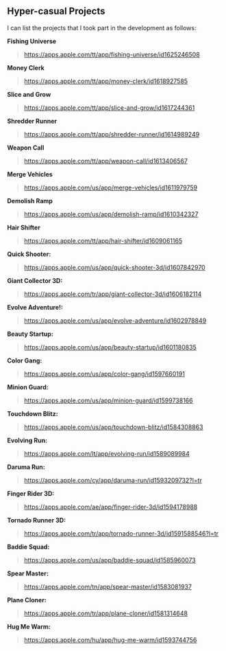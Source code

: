 ## Hyper-casual Projects 

I can list the projects that I took part in the development as follows:

**Fishing Universe**
> https://apps.apple.com/tt/app/fishing-universe/id1625246508

**Money Clerk**
> https://apps.apple.com/tt/app/money-clerk/id1618927585

**Slice and Grow**
> https://apps.apple.com/tt/app/slice-and-grow/id1617244361

**Shredder Runner**
> https://apps.apple.com/tt/app/shredder-runner/id1614989249

**Weapon Call**
> https://apps.apple.com/tt/app/weapon-call/id1613406567

**Merge Vehicles**
> https://apps.apple.com/us/app/merge-vehicles/id1611979759

**Demolish Ramp**
> https://apps.apple.com/us/app/demolish-ramp/id1610342327

**Hair Shifter**
> https://apps.apple.com/tt/app/hair-shifter/id1609061165

**Quick Shooter:** 
> https://apps.apple.com/us/app/quick-shooter-3d/id1607842970

**Giant Collector 3D:** 
> https://apps.apple.com/tr/app/giant-collector-3d/id1606182114

**Evolve Adventure!:** 
> https://apps.apple.com/us/app/evolve-adventure/id1602978849

**Beauty Startup:** 
> https://apps.apple.com/us/app/beauty-startup/id1601180835

**Color Gang:** 
> https://apps.apple.com/us/app/color-gang/id1597660191

**Minion Guard:** 
> https://apps.apple.com/us/app/minion-guard/id1599738166

**Touchdown Blitz:** 
> https://apps.apple.com/us/app/touchdown-blitz/id1584308863

**Evolving Run:** 
> https://apps.apple.com/lt/app/evolving-run/id1589089984

**Daruma Run:** 
> https://apps.apple.com/cy/app/daruma-run/id1593209732?l=tr

**Finger Rider 3D:** 
> https://apps.apple.com/ae/app/finger-rider-3d/id1594178988

**Tornado Runner 3D:**
>  https://apps.apple.com/tr/app/tornado-runner-3d/id1591588546?l=tr

**Baddie Squad:** 
> https://apps.apple.com/us/app/baddie-squad/id1585960073

**Spear Master:** 
> https://apps.apple.com/tn/app/spear-master/id1583081937

**Plane Cloner:** 
> https://apps.apple.com/tr/app/plane-cloner/id1581314648

**Hug Me Warm:** 
> https://apps.apple.com/hu/app/hug-me-warm/id1593744756
